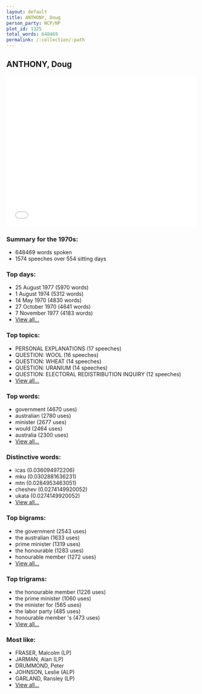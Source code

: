 ```yaml
---
layout: default
title: ANTHONY, Doug
person_party: NCP/NP
plot_id: 1325
total_words: 648469
permalink: /:collection/:path
---
```


## ANTHONY, Doug

<iframe width="100%" height="400" frameborder="0" scrolling="no" src="//plot.ly/~wragge/1325.embed"></iframe>


### Summary for the 1970s:

* 648469 words spoken
* 1574 speeches over 554 sitting days


### Top days:

* 25 August 1977 (5970 words)
* 1 August 1974 (5312 words)
* 14 May 1970 (4830 words)
* 27 October 1970 (4641 words)
* 7 November 1977 (4183 words)
* [View all...](days/)


### Top topics:

* PERSONAL EXPLANATIONS (17 speeches)
* QUESTION: WOOL (16 speeches)
* QUESTION: WHEAT (14 speeches)
* QUESTION: URANIUM (14 speeches)
* QUESTION: ELECTORAL REDISTRIBUTION INQUIRY (12 speeches)
* [View all...](topics/)


### Top words:

* government (4670 uses)
* australian (2780 uses)
* minister (2677 uses)
* would (2464 uses)
* australia (2300 uses)
* [View all...](words/)


### Distinctive words:

* icas (0.036094972206)
* mku (0.0302881636231)
* mtn (0.0284953463051)
* cheshev (0.0274149920052)
* ukata (0.0274149920052)
* [View all...](sig_words/)


### Top bigrams:

* the government (2543 uses)
* the australian (1633 uses)
* prime minister (1319 uses)
* the honourable (1283 uses)
* honourable member (1272 uses)
* [View all...](bigrams/)


### Top trigrams:

* the honourable member (1226 uses)
* the prime minister (1060 uses)
* the minister for (565 uses)
* the labor party (485 uses)
* honourable member 's (473 uses)
* [View all...](trigrams/)


### Most like:

* FRASER, Malcolm (LP)
* JARMAN, Alan (LP)
* DRUMMOND, Peter 
* JOHNSON, Leslie (ALP)
* GARLAND, Ransley (LP)
* [View all...](similarities/)
